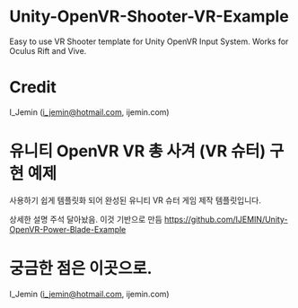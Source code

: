 # Unity-OpenVR-Shooter-VR-Example
Easy to use VR Shooter template for Unity OpenVR Input System. Works for Oculus Rift and Vive.

# Credit
I_Jemin (i_jemin@hotmail.com, ijemin.com)


# 유니티 OpenVR VR 총 사겨 (VR 슈터) 구현 예제
사용하기 쉽게 템플릿화 되어 완성된 유니티 VR 슈터 게임 제작 템플릿입니다.

상세한 설명 주석 달아놨음.
이것 기반으로 만듬 https://github.com/IJEMIN/Unity-OpenVR-Power-Blade-Example


# 궁금한 점은 이곳으로.
I_Jemin (i_jemin@hotmail.com, ijemin.com)
